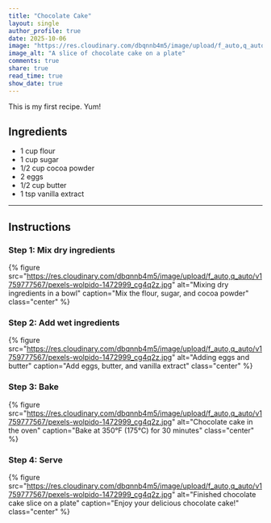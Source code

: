 ```yaml
---
title: "Chocolate Cake"
layout: single
author_profile: true
date: 2025-10-06
image: "https://res.cloudinary.com/dbqnnb4m5/image/upload/f_auto,q_auto/v1759777567/pexels-wolpido-1472999_cg4q2z.jpg"
image_alt: "A slice of chocolate cake on a plate"
comments: true
share: true
read_time: true
show_date: true
---
```

This is my first recipe. Yum!

## Ingredients

- 1 cup flour
- 1 cup sugar
- 1/2 cup cocoa powder
- 2 eggs
- 1/2 cup butter
- 1 tsp vanilla extract

---

## Instructions

### Step 1: Mix dry ingredients
{% figure
   src="https://res.cloudinary.com/dbqnnb4m5/image/upload/f_auto,q_auto/v1759777567/pexels-wolpido-1472999_cg4q2z.jpg"
   alt="Mixing dry ingredients in a bowl"
   caption="Mix the flour, sugar, and cocoa powder"
   class="center" %}

### Step 2: Add wet ingredients
{% figure
   src="https://res.cloudinary.com/dbqnnb4m5/image/upload/f_auto,q_auto/v1759777567/pexels-wolpido-1472999_cg4q2z.jpg"
   alt="Adding eggs and butter"
   caption="Add eggs, butter, and vanilla extract"
   class="center" %}

### Step 3: Bake
{% figure
   src="https://res.cloudinary.com/dbqnnb4m5/image/upload/f_auto,q_auto/v1759777567/pexels-wolpido-1472999_cg4q2z.jpg"
   alt="Chocolate cake in the oven"
   caption="Bake at 350°F (175°C) for 30 minutes"
   class="center" %}

### Step 4: Serve
{% figure
   src="https://res.cloudinary.com/dbqnnb4m5/image/upload/f_auto,q_auto/v1759777567/pexels-wolpido-1472999_cg4q2z.jpg"
   alt="Finished chocolate cake slice on a plate"
   caption="Enjoy your delicious chocolate cake!"
   class="center" %}
